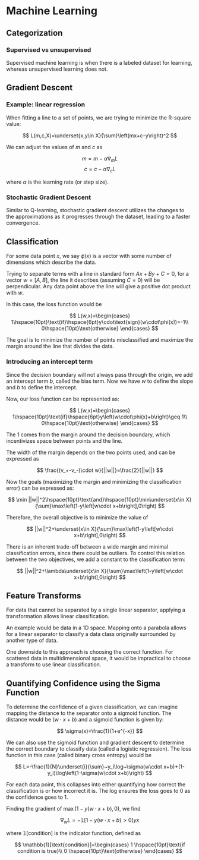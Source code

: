 # Machine Learning

## Categorization

### Supervised vs unsupervised
Supervised machine learning is when there is a labeled dataset for learning, whereas unsupervised learning does not.

## Gradient Descent

### Example: linear regression
When fitting a line to a set of points, we are trying to minimize the R-square value:

$$
L(m,c,X)=\underset{x,y\in X}{\sum}\left(mx+c-y\right)^2
$$

We can adjust the values of $m$ and $c$ as

$$
m=m-\alpha\nabla_mL
$$
$$
c=c-\alpha\nabla_cL
$$

where $\alpha$ is the learning rate (or step size).

### Stochastic Gradient Descent
Similar to Q-learning, stochastic gradient descent utilizes the changes to the approximations as it progresses through the dataset, leading to a faster convergence.

## Classification
For some data point $x$, we say $\phi(x)$ is a vector with some number of dimensions which describe the data.

Trying to separate terms with a line in standard form $Ax+By+C=0$, for a vector $w=[A,B]$, the line it describes (assuming $C=0$) will be perpendicular. Any data point above the line will give a positive dot product with $w$.

In this case, the loss function would be

$$
L(w,x)=\begin{cases}
  1\hspace{10pt}\text{if}\hspace{6pt}y\cdot\text{sign}(w\cdot\phi(x))=-1\\
  0\hspace{10pt}\text{otherwise}
\end{cases}
$$

The goal is to minimize the number of points misclassified and maximize the margin around the line that divides the data.

### Introducing an intercept term
Since the decision boundary will not always pass through the origin, we add an intercept term $b$, called the bias term. Now we have $w$ to define the slope and $b$ to define the intercept.

Now, our loss function can be represented as:

$$
L(w,x)=\begin{cases}
  1\hspace{10pt}\text{if}\hspace{6pt}y\left(w\cdot\phi(x)+b\right)\geq 1\\
  0\hspace{10pt}\text{otherwise}
\end{cases}
$$

The 1 comes from the margin around the decision boundary, which incentivizes space between points and the line.

The width of the margin depends on the two points used, and can be expressed as

$$
\frac{(v_+-v_-)\cdot w}{||w||}=\frac{2}{||w||}
$$

Now the goals (maximizing the margin and minimizing the classification error) can be expressed as:

$$
\min ||w||^2\hspace{10pt}\text{and}\hspace{10pt}\min\underset{x\in X}{\sum}\max\left(1-y\left[w\cdot x+b\right],0\right)
$$

Therefore, the overall objective is to minimize the value of

$$
||w||^2+\underset{x\in X}{\sum}\max\left(1-y\left[w\cdot x+b\right],0\right)
$$

There is an inherent trade-off between a wide margin and minimal classification errors, since there could be outliers. To control this relation between the two objectives, we add a constant to the classification term:

$$
||w||^2+\lambda\underset{x\in X}{\sum}\max\left(1-y\left[w\cdot x+b\right],0\right)
$$

## Feature Transforms

For data that cannot be separated by a single linear separator, applying a transformation allows linear classification.

An example would be data in a 1D space. Mapping onto a parabola allows for a linear separator to classify a data class originally surrounded by another type of data.

One downside to this approach is choosing the correct function. For scattered data in multidimensional space, it would be impractical to choose a transform to use linear classification.

## Quantifying Confidence using the Sigma Function

To determine the confidence of a given classification, we can imagine mapping the distance to the separator onto a sigmoid function. The distance would be $(w\cdot x+b)$ and a sigmoid function is given by:

$$
\sigma(x)=\frac{1}{1+e^{-x}}
$$

We can also use the sigmoid function and gradient descent to determine the correct boundary to classify data (called a logistic regression). The loss function in this case (called binary cross entropy) would be

$$
L=-\frac{1}{N}\underset{i}{\sum}~y_i\log~\sigma(w\cdot x+b)+(1-y_i)\log\left(1-\sigma(w\cdot x+b)\right)
$$

For each data point, this collapses into either quantifying how correct the classification is or how incorrect it is. The log ensures the loss goes to 0 as the confidence goes to 1.

Finding the gradient of $\max\left(1-y(w\cdot x+b),0\right)$, we find

$$
\nabla_wL=-\mathbb{1}\left[1-y(w\cdot x+b)>0\right]yx
$$

where $\mathbb{1}[\text{condition}]$ is the indicator function, defined as

$$
\mathbb{1}[\text{condition}]=\begin{cases}
  1 \hspace{10pt}\text{if condition is true}\\
  0 \hspace{10pt}\text{otherwise}
\end{cases}
$$

